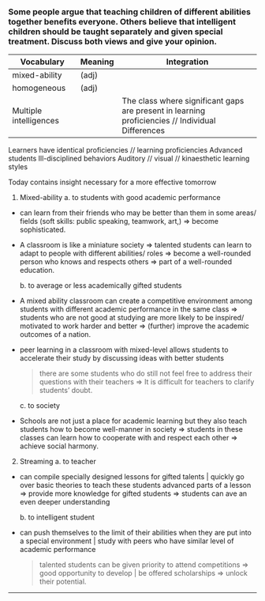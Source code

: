 ###  Some people argue that teaching children of different abilities together benefits everyone. Others believe that intelligent children should be taught separately and given special treatment. Discuss both views and give your opinion.


__Vocabulary__ | __Meaning__ | __Integration__
-------------- | ----------- | ---------------
mixed-ability  | (adj) | | heterogeneous class // well-rounded education
homogeneous    | (adj) | | segregation education system // Streaming implementation // The ideal homogeneous classroom environment // Put students according to their abilities // Accommodate students by ability
Multiple intelligences | | The class where significant gaps are present in learning proficiencies // Individual Differences
Learners have identical proficiencies // learning proficiencies
Advanced students
Ill-disciplined behaviors
Auditory // visual // kinaesthetic learning styles

Today contains insight necessary for a more effective tomorrow

1. Mixed-ability
  a. to students with good academic performance
* can learn from their friends who may be better than them in some areas/ fields (soft skills: public speaking, teamwork, art,) => become sophisticated.
* A classroom is like a miniature society => talented students can learn to adapt to people with different abilities/ roles => become a well-rounded person who knows and respects others => part of a well-rounded education.

  b. to average or less academically gifted students
* A mixed ability classroom can create a competitive environment among students with different academic performance in the same class => students who are not good at studying are more likely to be inspired/ motivated to work harder and better => (further) improve the academic outcomes of a nation.
* peer learning in a classroom with mixed-level allows students to accelerate their study by discussing ideas with better students
  > there are some students who do still not feel free to address their questions with their teachers => It is difficult for teachers to clarify students’ doubt.

  c. to society
* Schools are not just a place for academic learning but they also teach students how to become well-manner in society => students in these classes can learn how to cooperate with and respect each other => achieve social harmony.

2. Streaming
  a. to teacher
* can compile specially designed lessons for gifted talents | quickly go over basic theories to teach these students advanced parts of a lesson => provide more knowledge for gifted students => students can ave an even deeper understanding

  b. to intelligent student
* can push themselves to the limit of their abilities when they are put into a special environment | study with peers who have similar level of academic performance
  > talented students can be given priority to attend competitions => good opportunity to develop | be offered scholarships => unlock their potential.


                              




-----

